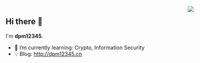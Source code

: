 <a href="#">
  <img align="right" src="https://github-readme-stats.vercel.app/api?username=dpm12345&count_private=true&show_icons=true&theme=tokyonight" />
</a>

## Hi there 👋

I'm **dpm12345**.

- 🌱 I’m currently learning: Crypto, Information Security
- 💡 Blog: http://dpm12345.cn
